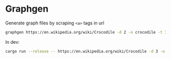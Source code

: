# Graphgen

Generate graph files by scraping `<a>` tags in url

```sh
graphgen https://en.wikipedia.org/wiki/Crocodile -d 2 -o crocodile -t 16
```

In dev:
```sh
cargo run --release -- https://en.wikipedia.org/wiki/Crocodile -d 3 -o crocodile_d3_undirected -k crocodile -t 16 --undirected
```